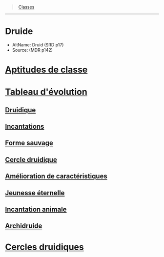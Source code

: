 ﻿---
!ClassItem
Id: druid_hd.md#druide
RootId: druid_hd.md
ParentLink: classes_hd.md
Name: Druide
ParentName: Classes
NameLevel: 1
AltName: Druid (SRD p17)
Source: (MDR p142)
---
>  [Classes](hd_classes.md)

---


# Druide

- AltName: Druid (SRD p17)
- Source: (MDR p142)



# [Aptitudes de classe](hd_druid_aptitudes_de_classe.md)



# [Tableau d'évolution](hd_druid_tableau_devolution.md)



## [Druidique](hd_druid_druidique.md)



## [Incantations](hd_druid_incantations.md)



## [Forme sauvage](hd_druid_forme_sauvage.md)



## [Cercle druidique](hd_druid_cercle_druidique.md)



## [Amélioration de caractéristiques](hd_druid_amelioration_de_caracteristiques.md)



## [Jeunesse éternelle](hd_druid_jeunesse_eternelle.md)



## [Incantation animale](hd_druid_incantation_animale.md)



## [Archidruide](hd_druid_archidruide.md)



# [Cercles druidiques](hd_druid_cercles_druidiques.md)

